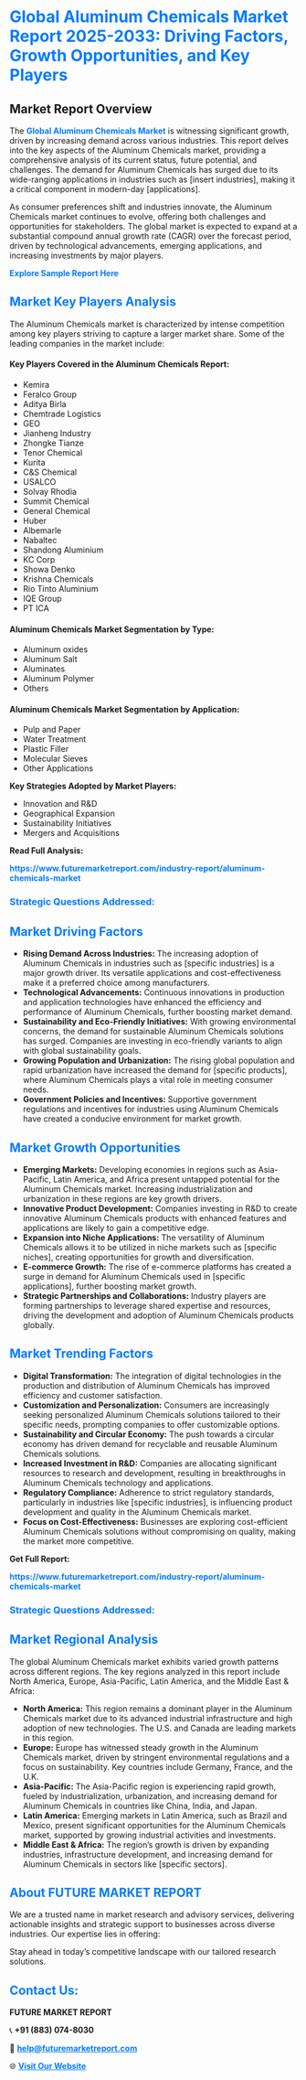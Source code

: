 <h1 style="color: #007BFF;">Global Aluminum Chemicals Market Report 2025-2033: Driving Factors, Growth Opportunities, and Key Players</h1>

<section id="overview">
<h2>Market Report Overview</h2>
<p>The <a href="https://www.futuremarketreport.com/industry-report/aluminum-chemicals-market" style="color: #007BFF; text-decoration: none;"><strong>Global Aluminum Chemicals Market</strong></a> is witnessing significant growth, driven by increasing demand across various industries. This report delves into the key aspects of the Aluminum Chemicals market, providing a comprehensive analysis of its current status, future potential, and challenges. The demand for Aluminum Chemicals has surged due to its wide-ranging applications in industries such as [insert industries], making it a critical component in modern-day [applications].</p>
<p>As consumer preferences shift and industries innovate, the Aluminum Chemicals market continues to evolve, offering both challenges and opportunities for stakeholders. The global market is expected to expand at a substantial compound annual growth rate (CAGR) over the forecast period, driven by technological advancements, emerging applications, and increasing investments by major players.</p>
</section>

<section id="overview">
<p><a href="https://www.futuremarketreport.com/request-sample/reportId=96539" style="color: #007BFF; text-decoration: none;"><strong>Explore Sample Report Here</strong></a></p>
</section>

<section id="key-players">
<h2 style="color: #007BFF;">Market Key Players Analysis</h2>
<p>The Aluminum Chemicals market is characterized by intense competition among key players striving to capture a larger market share. Some of the leading companies in the market include:</p>
<h4>Key Players Covered in the Aluminum Chemicals Report:</h4>
<ul><li>Kemira</li><li>Feralco Group</li><li>Aditya Birla</li><li>Chemtrade Logistics</li><li>GEO</li><li>Jianheng Industry</li><li>Zhongke Tianze</li><li>Tenor Chemical</li><li>Kurita</li><li>C&amp;S Chemical</li><li>USALCO</li><li>Solvay Rhodia</li><li>Summit Chemical</li><li>General Chemical</li><li>Huber</li><li>Albemarle</li><li>Nabaltec</li><li>Shandong Aluminium</li><li>KC Corp</li><li>Showa Denko</li><li>Krishna Chemicals</li><li>Rio Tinto Aluminium</li><li>IQE Group</li><li>PT ICA</li></ul>
<h4>Aluminum Chemicals Market Segmentation by Type:</h4>
<ul><li>Aluminum oxides</li><li>Aluminum Salt</li><li>Aluminates</li><li>Aluminum Polymer</li><li>Others</li></ul>

<h4>Aluminum Chemicals Market Segmentation by Application:</h4>
<ul><li>Pulp and Paper</li><li>Water Treatment</li><li>Plastic Filler</li><li>Molecular Sieves</li><li>Other Applications</li></ul>
<p><strong>Key Strategies Adopted by Market Players:</strong></p>
<ul>
<li>Innovation and R&D</li>
<li>Geographical Expansion</li>
<li>Sustainability Initiatives</li>
<li>Mergers and Acquisitions</li>
</ul>
</section>

<section>
<p><strong>Read Full Analysis: </strong></p><a href="https://www.futuremarketreport.com/industry-report/aluminum-chemicals-market" style="color: #007BFF; text-decoration: none;"><strong>https://www.futuremarketreport.com/industry-report/aluminum-chemicals-market</strong></a>
<h3 style="color: #007BFF;">Strategic Questions Addressed:</h3>
</section>

<section id="driving-factors">
<h2 style="color: #007BFF;">Market Driving Factors</h2>
<ul>
<li><strong>Rising Demand Across Industries:</strong> The increasing adoption of Aluminum Chemicals in industries such as [specific industries] is a major growth driver. Its versatile applications and cost-effectiveness make it a preferred choice among manufacturers.</li>
<li><strong>Technological Advancements:</strong> Continuous innovations in production and application technologies have enhanced the efficiency and performance of Aluminum Chemicals, further boosting market demand.</li>
<li><strong>Sustainability and Eco-Friendly Initiatives:</strong> With growing environmental concerns, the demand for sustainable Aluminum Chemicals solutions has surged. Companies are investing in eco-friendly variants to align with global sustainability goals.</li>
<li><strong>Growing Population and Urbanization:</strong> The rising global population and rapid urbanization have increased the demand for [specific products], where Aluminum Chemicals plays a vital role in meeting consumer needs.</li>
<li><strong>Government Policies and Incentives:</strong> Supportive government regulations and incentives for industries using Aluminum Chemicals have created a conducive environment for market growth.</li>
</ul>
</section>

<section id="growth-opportunities">
<h2 style="color: #007BFF;">Market Growth Opportunities</h2>
<ul>
<li><strong>Emerging Markets:</strong> Developing economies in regions such as Asia-Pacific, Latin America, and Africa present untapped potential for the Aluminum Chemicals market. Increasing industrialization and urbanization in these regions are key growth drivers.</li>
<li><strong>Innovative Product Development:</strong> Companies investing in R&D to create innovative Aluminum Chemicals products with enhanced features and applications are likely to gain a competitive edge.</li>
<li><strong>Expansion into Niche Applications:</strong> The versatility of Aluminum Chemicals allows it to be utilized in niche markets such as [specific niches], creating opportunities for growth and diversification.</li>
<li><strong>E-commerce Growth:</strong> The rise of e-commerce platforms has created a surge in demand for Aluminum Chemicals used in [specific applications], further boosting market growth.</li>
<li><strong>Strategic Partnerships and Collaborations:</strong> Industry players are forming partnerships to leverage shared expertise and resources, driving the development and adoption of Aluminum Chemicals products globally.</li>
</ul>
</section>

<section id="trending-factors">
<h2 style="color: #007BFF;">Market Trending Factors</h2>
<ul>
<li><strong>Digital Transformation:</strong> The integration of digital technologies in the production and distribution of Aluminum Chemicals has improved efficiency and customer satisfaction.</li>
<li><strong>Customization and Personalization:</strong> Consumers are increasingly seeking personalized Aluminum Chemicals solutions tailored to their specific needs, prompting companies to offer customizable options.</li>
<li><strong>Sustainability and Circular Economy:</strong> The push towards a circular economy has driven demand for recyclable and reusable Aluminum Chemicals solutions.</li>
<li><strong>Increased Investment in R&D:</strong> Companies are allocating significant resources to research and development, resulting in breakthroughs in Aluminum Chemicals technology and applications.</li>
<li><strong>Regulatory Compliance:</strong> Adherence to strict regulatory standards, particularly in industries like [specific industries], is influencing product development and quality in the Aluminum Chemicals market.</li>
<li><strong>Focus on Cost-Effectiveness:</strong> Businesses are exploring cost-efficient Aluminum Chemicals solutions without compromising on quality, making the market more competitive.</li>
</ul>
</section>

<section>
<p><strong>Get Full Report: </strong></p><a href="https://www.futuremarketreport.com/industry-report/aluminum-chemicals-market" style="color: #007BFF; text-decoration: none;"><strong>https://www.futuremarketreport.com/industry-report/aluminum-chemicals-market</strong></a>
<h3 style="color: #007BFF;">Strategic Questions Addressed:</h3>
</section>


<section id="regional-analysis">
<h2 style="color: #007BFF;">Market Regional Analysis</h2>
<p>The global Aluminum Chemicals market exhibits varied growth patterns across different regions. The key regions analyzed in this report include North America, Europe, Asia-Pacific, Latin America, and the Middle East & Africa:</p>
<ul>
<li><strong>North America:</strong> This region remains a dominant player in the Aluminum Chemicals market due to its advanced industrial infrastructure and high adoption of new technologies. The U.S. and Canada are leading markets in this region.</li>
<li><strong>Europe:</strong> Europe has witnessed steady growth in the Aluminum Chemicals market, driven by stringent environmental regulations and a focus on sustainability. Key countries include Germany, France, and the U.K.</li>
<li><strong>Asia-Pacific:</strong> The Asia-Pacific region is experiencing rapid growth, fueled by industrialization, urbanization, and increasing demand for Aluminum Chemicals in countries like China, India, and Japan.</li>
<li><strong>Latin America:</strong> Emerging markets in Latin America, such as Brazil and Mexico, present significant opportunities for the Aluminum Chemicals market, supported by growing industrial activities and investments.</li>
<li><strong>Middle East & Africa:</strong> The region’s growth is driven by expanding industries, infrastructure development, and increasing demand for Aluminum Chemicals in sectors like [specific sectors].</li>
</ul>
</section>

<footer>
<h2 style="color: #007BFF;">About FUTURE MARKET REPORT</h2>
<p>We are a trusted name in market research and advisory services, delivering actionable insights and strategic support to businesses across diverse industries. Our expertise lies in offering:</p>

<p>Stay ahead in today’s competitive landscape with our tailored research solutions.</p>

<h2 style="color: #007BFF;">Contact Us:</h2>
<p><strong>FUTURE MARKET REPORT</strong></p>
<p>📞 <strong>+91 (883) 074-8030</strong></p>
<p>📧 <strong><a href="mailto:help@futuremarketreport.com" style="color: #007BFF;">help@futuremarketreport.com</a></strong></p>
<p>🌐 <strong><a href="https://www.futuremarketreport.com/" style="color: #007BFF;">Visit Our Website</a></strong></p>
</footer>